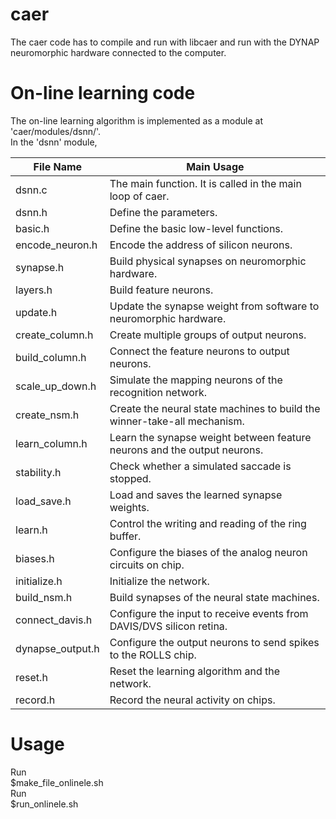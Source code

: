 # caer

The caer code has to compile and run with libcaer and run with the DYNAP neuromorphic hardware connected to the computer. <br />

# On-line learning code
The on-line learning algorithm is implemented as a module at 'caer/modules/dsnn/'. <br />
In the 'dsnn' module, <br />

File Name | Main Usage
------------ | -------------
dsnn.c | The main function. It is called in the main loop of caer. 
dsnn.h | Define the parameters. 
basic.h | Define the basic low-level functions.
encode_neuron.h | Encode the address of silicon neurons.
synapse.h | Build physical synapses on neuromorphic hardware. 
layers.h | Build feature neurons. 
update.h | Update the synapse weight from software to neuromorphic hardware. 
create_column.h | Create multiple groups of output neurons. 
build_column.h | Connect the feature neurons to output neurons. 
scale_up_down.h | Simulate the mapping neurons of the recognition network. 
create_nsm.h | Create the neural state machines to build the winner-take-all mechanism. 
learn_column.h | Learn the synapse weight between feature neurons and the output neurons. 
stability.h | Check whether a simulated saccade is stopped. 
load_save.h | Load and saves the learned synapse weights. 
learn.h | Control the writing and reading of the ring buffer. 
biases.h | Configure the biases of the analog neuron circuits on chip. 
initialize.h | Initialize the network. 
build_nsm.h | Build synapses of the neural state machines. 
connect_davis.h | Configure the input to receive events from DAVIS/DVS silicon retina. 
dynapse_output.h | Configure the output neurons to send spikes to the ROLLS chip. 
reset.h | Reset the learning algorithm and the network.
record.h | Record the neural activity on chips. 

# Usage
Run <br />
$make_file_onlinele.sh <br />
Run <br />
$run_onlinele.sh <br />

